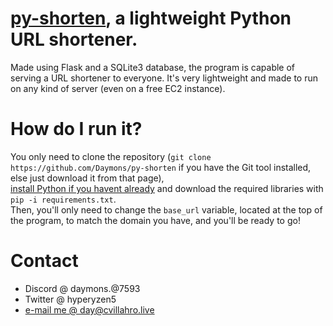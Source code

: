 # [py-shorten](https://short.cvillahro.live), a lightweight Python URL shortener. 
Made using Flask and a SQLite3 database, the program is capable of serving a URL shortener to everyone. It's very lightweight and made to run on any kind of server (even on a free EC2 instance).

# How do I run it?
You only need to clone the repository (``git clone https://github.com/Daymons/py-shorten`` if you have the Git tool installed, else just download it from that page),   
[install Python if you havent already](https://www.python.org/downloads/) and download the required libraries with ``pip -i requirements.txt``.   
Then, you'll only need to change the ``base_url`` variable, located at the top of the program, to match the domain you have, and you'll be ready to go!

# Contact
* Discord @ daymons.@7593   
* Twitter @ hyperyzen5   
* [e-mail me @ day@cvillahro.live](mailto:day@cvillahro.live)
